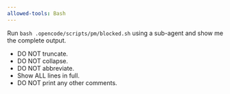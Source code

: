 ```yaml
---
allowed-tools: Bash
---
```


Run `bash .opencode/scripts/pm/blocked.sh` using a sub-agent and show me the complete output.

- DO NOT truncate.
- DO NOT collapse.
- DO NOT abbreviate.
- Show ALL lines in full.
- DO NOT print any other comments.

